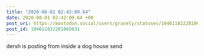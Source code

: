 ```yaml
---
title: "2020-08-01 02:42:09.64"
date: 2020-08-01 02:42:09.64 +00
post_uri: https://mastodon.social/users/gravely/statuses/104611822281065631
post_id: 104611822281065631
---
```

dersh is posting from inside a dog house send



